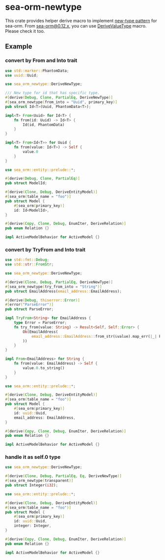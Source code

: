 # sea-orm-newtype

This crate provides helper derive macro to implement [new-type pattern](https://www.sea-ql.org/SeaORM/docs/generate-entity/newtype/) for sea-orm. From sea-orm@0.12.x, you can use [DeriveValueType](https://docs.rs/sea-orm/0.12.1/sea_orm/derive.DeriveValueType.html) macro. Please check it too.

## Example

### convert by From and Into trait

```rust
use std::marker::PhantomData;
use uuid::Uuid;

use sea_orm_newtype::DeriveNewType;

/// New type for id that has specific type.
#[derive(Debug, Clone, PartialEq, DeriveNewType)]
#[sea_orm_newtype(from_into = "Uuid", primary_key)]
pub struct Id<T>(Uuid, PhantomData<T>);

impl<T> From<Uuid> for Id<T> {
    fn from(id: Uuid) -> Id<T> {
        Id(id, PhantomData)
    }
}

impl<T> From<Id<T>> for Uuid {
    fn from(value: Id<T>) -> Self {
        value.0
    }
}

use sea_orm::entity::prelude::*;

#[derive(Debug, Clone, PartialEq)]
pub struct ModelId;

#[derive(Clone, Debug, DeriveEntityModel)]
#[sea_orm(table_name = "foo")]
pub struct Model {
    #[sea_orm(primary_key)]
    id: Id<ModelId>,
}

#[derive(Copy, Clone, Debug, EnumIter, DeriveRelation)]
pub enum Relation {}

impl ActiveModelBehavior for ActiveModel {}
```

### convert by TryFrom and Into trait

```rust
use std::fmt::Debug;
use std::str::FromStr;

use sea_orm_newtype::DeriveNewType;

#[derive(Clone, Debug, PartialEq, DeriveNewType)]
#[sea_orm_newtype(try_from_into = "String")]
pub struct EmailAddress(email_address::EmailAddress);

#[derive(Debug, thiserror::Error)]
#[error("ParseError")]
pub struct ParseError;

impl TryFrom<String> for EmailAddress {
    type Error = ParseError;
    fn try_from(value: String) -> Result<Self, Self::Error> {
        Ok(EmailAddress(
            email_address::EmailAddress::from_str(&value).map_err(|_| ParseError)?,
        ))
    }
}

impl From<EmailAddress> for String {
    fn from(value: EmailAddress) -> Self {
        value.0.to_string()
    }
}

use sea_orm::entity::prelude::*;

#[derive(Clone, Debug, DeriveEntityModel)]
#[sea_orm(table_name = "foo")]
pub struct Model {
    #[sea_orm(primary_key)]
    id: uuid::Uuid,
    email_address: EmailAddress,
}

#[derive(Copy, Clone, Debug, EnumIter, DeriveRelation)]
pub enum Relation {}

impl ActiveModelBehavior for ActiveModel {}
```

### handle it as self.0 type

```rust
use sea_orm_newtype::DeriveNewType;

#[derive(Clone, Debug, PartialEq, Eq, DeriveNewType)]
#[sea_orm_newtype(transparent)]
pub struct Integer(i32);

use sea_orm::entity::prelude::*;

#[derive(Clone, Debug, DeriveEntityModel)]
#[sea_orm(table_name = "foo")]
pub struct Model {
    #[sea_orm(primary_key)]
    id: uuid::Uuid,
    integer: Integer,
}

#[derive(Copy, Clone, Debug, EnumIter, DeriveRelation)]
pub enum Relation {}

impl ActiveModelBehavior for ActiveModel {}
```
